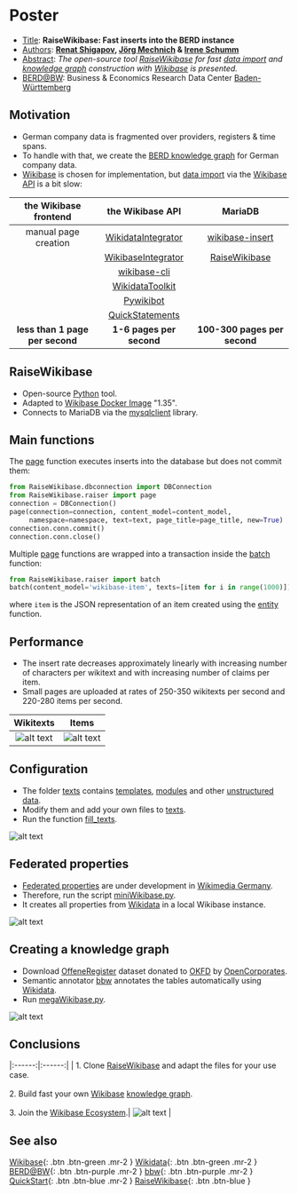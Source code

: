 # Poster

* [Title](https://www.wikidata.org/wiki/Property:P1476): **RaiseWikibase: Fast inserts into the BERD instance**
* [Authors](https://www.wikidata.org/wiki/Property:P50): **[Renat Shigapov](https://github.com/shigapov), [Jörg Mechnich](https://github.com/jmechnich) & [Irene Schumm](https://github.com/libschumm)**
* [Abstract](https://schema.org/abstract): _The open-source tool [RaiseWikibase](https://github.com/UB-Mannheim/RaiseWikibase) for fast [data import](https://www.mediawiki.org/wiki/Wikibase/Importing) and [knowledge graph](https://en.wikipedia.org/wiki/Knowledge_graph) construction with [Wikibase](https://www.wikiba.se) is presented._
* [BERD@BW](https://www.berd-bw.de): Business & Economics Research Data Center [Baden-Württemberg](https://www.wikidata.org/wiki/Q985)

## Motivation

* German company data is fragmented over providers, registers & time spans.
* To handle with that, we create the [BERD knowledge graph](https://www.berd-bw.de/knowledge-graph) for German company data.
* [Wikibase](https://www.wikiba.se) is chosen for implementation, but [data import](https://www.mediawiki.org/wiki/Wikibase/Importing) via the [Wikibase API](https://www.wikidata.org/wiki/Q106877126) is a bit slow:

| the Wikibase frontend | the Wikibase API | MariaDB |
|:------:|:------:|:------:|
| manual page creation | [WikidataIntegrator](https://github.com/SuLab/WikidataIntegrator) | [wikibase-insert](https://github.com/jze/wikibase-insert) |
|        | [WikibaseIntegrator](https://github.com/LeMyst/WikibaseIntegrator) | [RaiseWikibase](https://github.com/UB-Mannheim/RaiseWikibase) |
|        | [wikibase-cli](https://github.com/maxlath/wikibase-cli) |  |
|        | [WikidataToolkit](https://github.com/Wikidata/Wikidata-Toolkit) |  |
|        | [Pywikibot](https://github.com/wikimedia/pywikibot) |  |
|        | [QuickStatements](https://github.com/magnusmanske/quickstatements) |  |
|**less than 1 page per second**| **1-6 pages per second** | **100-300 pages per second** |

## RaiseWikibase

* Open-source [Python](https://www.wikidata.org/wiki/Q28865) tool.
* Adapted to [Wikibase Docker Image](https://github.com/wmde/wikibase-docker) "1.35".
* Connects to MariaDB via the [mysqlclient](https://github.com/PyMySQL/mysqlclient) library.

## Main functions

The [page](https://github.com/UB-Mannheim/RaiseWikibase/blob/main/RaiseWikibase/raiser.py#L14-L80) function executes inserts into the database but does not commit them:
```python
from RaiseWikibase.dbconnection import DBConnection
from RaiseWikibase.raiser import page
connection = DBConnection()
page(connection=connection, content_model=content_model,
     namespace=namespace, text=text, page_title=page_title, new=True)
connection.conn.commit()
connection.conn.close()
```

Multiple [page](https://github.com/UB-Mannheim/RaiseWikibase/blob/main/RaiseWikibase/raiser.py#L14-L80) functions are wrapped into a transaction inside the [batch](https://github.com/UB-Mannheim/RaiseWikibase/blob/main/RaiseWikibase/raiser.py#L83-L110) function:
```python
from RaiseWikibase.raiser import batch
batch(content_model='wikibase-item', texts=[item for i in range(1000)])
```
where `item` is the JSON representation of an item created using the [entity](https://github.com/UB-Mannheim/RaiseWikibase/blob/main/RaiseWikibase/datamodel.py#L198-L225) function.

## Performance

* The insert rate decreases approximately linearly with increasing number of characters per wikitext and with increasing number of claims per item.
* Small pages are uploaded at rates of 250-350 wikitexts per second and 220-280 items per second.

| Wikitexts | Items |
|:------:|:------:|
| ![alt text](/assets/images/exp1.png) | ![alt text](/assets/images/exp2.png) |

## Configuration

* The folder [texts](https://github.com/UB-Mannheim/RaiseWikibase/tree/main/texts) contains [templates](https://www.wikidata.org/wiki/Q11266439), [modules](https://www.wikidata.org/wiki/Q15184295) and other [unstructured data](https://www.wikidata.org/wiki/Q1141900).
* Modify them and add your own files to [texts](https://github.com/UB-Mannheim/RaiseWikibase/tree/main/texts).
* Run the function [fill_texts](https://github.com/UB-Mannheim/RaiseWikibase/blob/main/miniWikibase.py#L108-L134).

![alt text](/assets/images/main_page.png)

## Federated properties

* [Federated properties](https://doc.wikimedia.org/Wikibase/master/php/md_docs_components_repo-federated-properties.html) are under development in [Wikimedia Germany](https://www.wikimedia.de).
* Therefore, run the script [miniWikibase.py](https://github.com/UB-Mannheim/RaiseWikibase/blob/main/miniWikibase.py).
* It creates all properties from [Wikidata](https://www.wikidata.org) in a local Wikibase instance.

![alt text](/assets/images/properties.png)

## Creating a knowledge graph

* Download [OffeneRegister](https://offeneregister.de) dataset donated to [OKFD](https://okfn.de) by [OpenCorporates](https://opencorporates.com).
* Semantic annotator [bbw](https://github.com/UB-Mannheim/bbw) annotates the tables automatically using [Wikidata](https://www.wikidata.org).
* Run [megaWikibase.py](https://github.com/UB-Mannheim/RaiseWikibase/blob/main/megaWikibase.py).

![alt text](/assets/images/item.png)

## Conclusions

|:------:|:------:|
| 1. Clone [RaiseWikibase](https://github.com/UB-Mannheim/RaiseWikibase) and adapt the files for your use case. <br/> <br/> 2. Build fast your own [Wikibase](https://www.wikiba.se) [knowledge graph](https://en.wikipedia.org/wiki/Knowledge_graph). <br/> <br/> 3. Join the [Wikibase Ecosystem](https://upload.wikimedia.org/wikipedia/commons/c/cc/Strategy_for_Wikibase_Ecosystem.pdf).| ![alt text](/assets/images/WikibaseEcosystem.png) |


## See also

[Wikibase](https://www.wikiba.se){: .btn .btn-green .mr-2 }
[Wikidata](https://www.wikidata.org){: .btn .btn-green .mr-2 }
[BERD@BW](https://www.berd-bw.de){: .btn .btn-purple .mr-2 }
[bbw](https://github.com/UB-Mannheim/bbw){: .btn .btn-purple .mr-2 }
[QuickStart](/quickstart/){: .btn .btn-blue .mr-2 }
[RaiseWikibase](https://github.com/UB-Mannheim/RaiseWikibase){: .btn .btn-blue }
